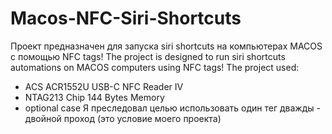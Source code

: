 # Macos-NFC-Siri-Shortcuts
Проект предназначен для запуска  siri shortcuts на компьютерах MACOS с помощью NFC tags!
The project is designed to run siri shortcuts automations on MACOS computers using NFC tags! 
The project used: 
- ACS ACR1552U USB-C NFC Reader IV
- NTAG213 Chip 144 Bytes Memory
- optional case
Я преследовал целью использовать один тег дважды - двойной проход (это условие моего проекта)
